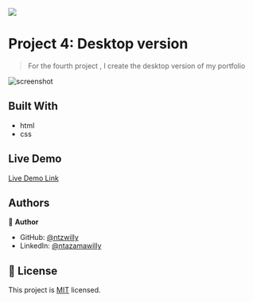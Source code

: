 ![](https://img.shields.io/badge/Microverse-blueviolet)

# Project 4: Desktop version

> For the fourth project , I create the desktop version of my portfolio

![screenshot](https://user-images.githubusercontent.com/9049260/121507592-101d9500-c9e5-11eb-9f96-f38e311e7bf1.jpg)


## Built With

- html
- css

## Live Demo

[Live Demo Link](https://ntzwilly.github.io/portfolio/)

## Authors

👤 **Author**

- GitHub: [@ntzwilly](https://github.com/ntzwilly)
- LinkedIn: [@ntazamawilly](https://linkedin.com/in/ntazama-willy-b676b7aa)

## 📝 License

This project is [MIT](./MIT.md) licensed.